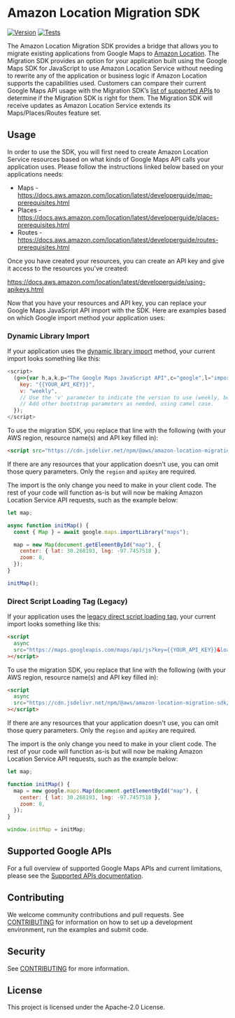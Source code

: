 # Amazon Location Migration SDK

[![Version](https://img.shields.io/npm/v/@aws/amazon-location-migration-sdk?style=flat)](https://www.npmjs.com/package/@aws/amazon-location-migration-sdk) [![Tests](https://github.com/aws-geospatial/amazon-location-migration/actions/workflows/build.yml/badge.svg)](https://github.com/aws-geospatial/amazon-location-migration/actions/workflows/build.yml)

The Amazon Location Migration SDK provides a bridge that allows you to migrate existing applications from Google Maps to [Amazon Location](https://aws.amazon.com/location/). The Migration SDK provides an option for your application built using the Google Maps SDK for JavaScript to use Amazon Location Service without needing to rewrite any of the application or business logic if Amazon Location supports the capabilities used. Customers can compare their current Google Maps API usage with the Migration SDK’s [list of supported APIs](documentation/supportedLibraries.md) to determine if the Migration SDK is right for them. The Migration SDK will receive updates as Amazon Location Service extends its Maps/Places/Routes feature set.

## Usage

In order to use the SDK, you will first need to create Amazon Location Service resources based on what kinds of Google Maps API calls your application uses.
Please follow the instructions linked below based on your applications needs:

- Maps - https://docs.aws.amazon.com/location/latest/developerguide/map-prerequisites.html
- Places - https://docs.aws.amazon.com/location/latest/developerguide/places-prerequisites.html
- Routes - https://docs.aws.amazon.com/location/latest/developerguide/routes-prerequisites.html

Once you have created your resources, you can create an API key and give it access to the resources you've created:

https://docs.aws.amazon.com/location/latest/developerguide/using-apikeys.html

Now that you have your resources and API key, you can replace your Google Maps JavaScript API import with the SDK. Here are examples based on which Google import method your application uses:

### Dynamic Library Import

If your application uses the [dynamic library import](https://developers.google.com/maps/documentation/javascript/load-maps-js-api#dynamic-library-import) method, your current import looks something like this:

```javascript
<script>
  (g=>{var h,a,k,p="The Google Maps JavaScript API",c="google",l="importLibrary",q="__ib__",m=document,b=window;b=b[c]||(b[c]={});var d=b.maps||(b.maps={}),r=new Set,e=new URLSearchParams,u=()=>h||(h=new Promise(async(f,n)=>{await (a=m.createElement("script"));e.set("libraries",[...r]+"");for(k in g)e.set(k.replace(/[A-Z]/g,t=>"_"+t[0].toLowerCase()),g[k]);e.set("callback",c+".maps."+q);a.src=`https://maps.${c}apis.com/maps/api/js?`+e;d[q]=f;a.onerror=()=>h=n(Error(p+" could not load."));a.nonce=m.querySelector("script[nonce]")?.nonce||"";m.head.append(a)}));d[l]?console.warn(p+" only loads once. Ignoring:",g):d[l]=(f,...n)=>r.add(f)&&u().then(()=>d[l](f,...n))})({
    key: "{{YOUR_API_KEY}}",
    v: "weekly",
    // Use the 'v' parameter to indicate the version to use (weekly, beta, alpha, etc.).
    // Add other bootstrap parameters as needed, using camel case.
  });
</script>
```

To use the migration SDK, you replace that line with the following (with your AWS region, resource name(s) and API key filled in):

```html
<script src="https://cdn.jsdelivr.net/npm/@aws/amazon-location-migration-sdk/dist/amazonLocationMigrationSDK.min.js?region={{REGION}}&apiKey={{AMAZON_LOCATION_API_KEY}}"></script>
```

If there are any resources that your application doesn't use, you can omit those query parameters. Only the `region` and `apiKey` are required.

The import is the only change you need to make in your client code. The rest of your code will function as-is but will now be making Amazon Location Service API requests, such as the example below:

```javascript
let map;

async function initMap() {
  const { Map } = await google.maps.importLibrary("maps");

  map = new Map(document.getElementById("map"), {
    center: { lat: 30.268193, lng: -97.7457518 },
    zoom: 8,
  });
}

initMap();
```

### Direct Script Loading Tag (Legacy)

If your application uses the [legacy direct script loading tag](https://developers.google.com/maps/documentation/javascript/load-maps-js-api#use-legacy-tag), your current import looks something like this:

```html
<script
  async
  src="https://maps.googleapis.com/maps/api/js?key={{YOUR_API_KEY}}&loading=async&callback=initMap&libraries=places"
></script>
```

To use the migration SDK, you replace that line with the following (with your AWS region, resource name(s) and API key filled in):

```html
<script
  async
  src="https://cdn.jsdelivr.net/npm/@aws/amazon-location-migration-sdk/dist/amazonLocationMigrationSDK.min.js?callback=initMap&region={{REGION}}&apiKey={{AMAZON_LOCATION_API_KEY}}"
></script>
```

If there are any resources that your application doesn't use, you can omit those query parameters. Only the `region` and `apiKey` are required.

The import is the only change you need to make in your client code. The rest of your code will function as-is but will now be making Amazon Location Service API requests, such as the example below:

```javascript
let map;

function initMap() {
  map = new google.maps.Map(document.getElementById("map"), {
    center: { lat: 30.268193, lng: -97.7457518 },
    zoom: 8,
  });
}

window.initMap = initMap;
```

## Supported Google APIs

For a full overview of supported Google Maps APIs and current limitations, please see the [Supported APIs documentation](documentation/supportedLibraries.md).

## Contributing

We welcome community contributions and pull requests. See [CONTRIBUTING](CONTRIBUTING.md) for information on how to set up a development environment, run the examples and submit code.

## Security

See [CONTRIBUTING](CONTRIBUTING.md#security-issue-notifications) for more information.

## License

This project is licensed under the Apache-2.0 License.
